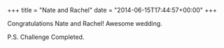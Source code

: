 +++
title = "Nate and Rachel"
date = "2014-06-15T17:44:57+00:00"
+++

Congratulations Nate and Rachel! Awesome wedding.

P.S. Challenge Completed.
			